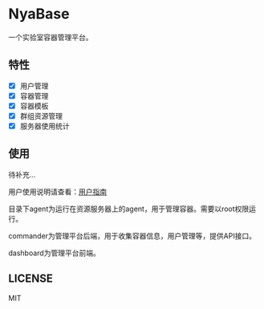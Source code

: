 # NyaBase

一个实验室容器管理平台。

## 特性

- [x] 用户管理
- [x] 容器管理
- [x] 容器模板
- [x] 群组资源管理
- [x] 服务器使用统计

## 使用

待补充...

用户使用说明请查看：[用户指南](docs/USER_MANUAL.md)

目录下agent为运行在资源服务器上的agent，用于管理容器。需要以root权限运行。

commander为管理平台后端，用于收集容器信息，用户管理等，提供API接口。

dashboard为管理平台前端。

## LICENSE

MIT
